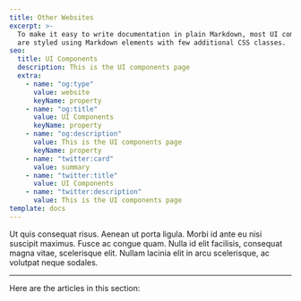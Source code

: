 ```yaml
---
title: Other Websites
excerpt: >-
  To make it easy to write documentation in plain Markdown, most UI components
  are styled using Markdown elements with few additional CSS classes.
seo:
  title: UI Components
  description: This is the UI components page
  extra:
    - name: "og:type"
      value: website
      keyName: property
    - name: "og:title"
      value: UI Components
      keyName: property
    - name: "og:description"
      value: This is the UI components page
      keyName: property
    - name: "twitter:card"
      value: summary
    - name: "twitter:title"
      value: UI Components
    - name: "twitter:description"
      value: This is the UI components page
template: docs
---
```


Ut quis consequat risus. Aenean ut porta ligula. Morbi id ante eu nisi suscipit maximus. Fusce ac congue quam. Nulla id elit facilisis, consequat magna vitae, scelerisque elit. Nullam lacinia elit in arcu scelerisque, ac volutpat neque sodales.

---

Here are the articles in this section:
